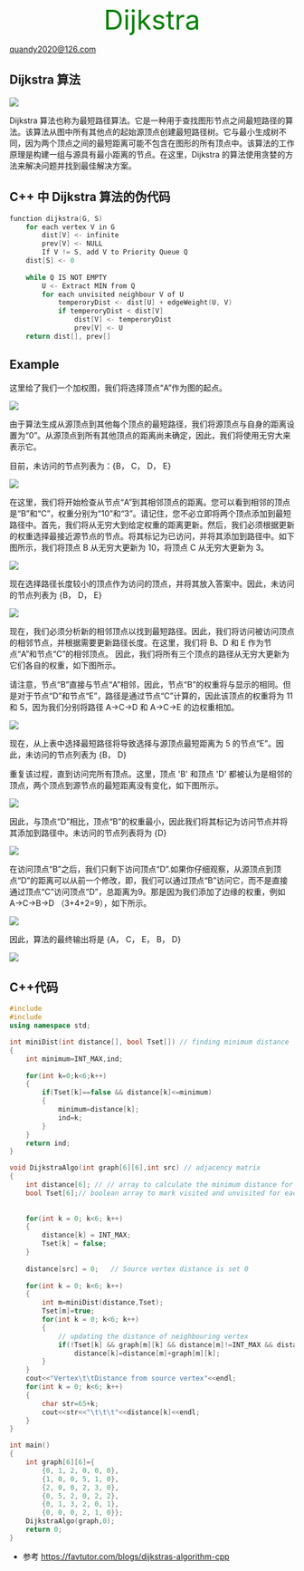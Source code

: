 <center> <font color=green size=9> Dijkstra </font> </center>

quandy2020@126.com

## Dijkstra 算法

![](dijkstra_algorithm.png)

Dijkstra 算法也称为最短路径算法。它是一种用于查找图形节点之间最短路径的算法。该算法从图中所有其他点的起始源顶点创建最短路径树。它与最小生成树不同，因为两个顶点之间的最短距离可能不包含在图形的所有顶点中。该算法的工作原理是构建一组与源具有最小距离的节点。在这里，Dijkstra 的算法使用贪婪的方法来解决问题并找到最佳解决方案。

## **C++ 中 Dijkstra 算法的伪代码**

```c++
function dijkstra(G, S)
    for each vertex V in G
        dist[V] <- infinite
        prev[V] <- NULL
        If V != S, add V to Priority Queue Q
    dist[S] <- 0
    
    while Q IS NOT EMPTY
        U <- Extract MIN from Q
        for each unvisited neighbour V of U
            temperoryDist <- dist[U] + edgeWeight(U, V)
            if temperoryDist < dist[V]
                dist[V] <- temperoryDist
                prev[V] <- U
    return dist[], prev[]
```



## **Example**

这里给了我们一个加权图，我们将选择顶点“A”作为图的起点。

![](Dijkstra's_Algorithm_1.jpg)

由于算法生成从源顶点到其他每个顶点的最短路径，我们将源顶点与自身的距离设置为“0”。从源顶点到所有其他顶点的距离尚未确定，因此，我们将使用无穷大来表示它。

目前，未访问的节点列表为：{B， C， D， E}

![](Dijkstra's_Algorithm_2.jpg)

在这里，我们将开始检查从节点“A”到其相邻顶点的距离。您可以看到相邻的顶点是“B”和“C”，权重分别为“10”和“3”。请记住，您不必立即将两个顶点添加到最短路径中。首先，我们将从无穷大到给定权重的距离更新。然后，我们必须根据更新的权重选择最接近源节点的节点。将其标记为已访问，并将其添加到路径中。如下图所示，我们将顶点 B 从无穷大更新为 10，将顶点 C 从无穷大更新为 3。

![](Dijkstra's_Algorithm_3.jpg)

现在选择路径长度较小的顶点作为访问的顶点，并将其放入答案中。因此，未访问的节点列表为 {B， D， E}

![](Dijkstra's_Algorithm_4.jpg)

现在，我们必须分析新的相邻顶点以找到最短路径。因此，我们将访问被访问顶点的相邻节点，并根据需要更新路径长度。在这里，我们将 B、D 和 E 作为节点“A”和节点“C”的相邻顶点。 因此，我们将所有三个顶点的路径从无穷大更新为它们各自的权重，如下图所示。

请注意，节点“B”直接与节点“A”相邻，因此，节点“B”的权重将与显示的相同。但是对于节点“D”和节点“E”，路径是通过节点“C”计算的，因此该顶点的权重将为 11 和 5，因为我们分别将路径 A->C->D 和 A->C->E 的边权重相加。

![](Dijkstra's_Algorithm_5.jpg)

现在，从上表中选择最短路径将导致选择与源顶点最短距离为 5 的节点“E”。因此，未访问的节点列表为 {B， D}

重复该过程，直到访问完所有顶点。这里，顶点 'B' 和顶点 'D' 都被认为是相邻的顶点，两个顶点到源节点的最短距离没有变化，如下图所示。

![](Dijkstra's_Algorithm_6.jpg)

因此，与顶点“D”相比，顶点“B”的权重最小，因此我们将其标记为访问节点并将其添加到路径中。未访问的节点列表将为 {D}

![](Dijkstra's_Algorithm_7.jpg)

在访问顶点“B”之后，我们只剩下访问顶点“D”.如果你仔细观察，从源顶点到顶点“D”的距离可以从前一个修改，即，我们可以通过顶点“B”访问它，而不是直接通过顶点“C”访问顶点“D”，总距离为9。那是因为我们添加了边缘的权重，例如 A->C->B->D （3+4+2=9），如下所示。

![](Dijkstra's_Algorithm_8.jpg)

因此，算法的最终输出将是 {A， C， E， B， D}

![](Dijkstra's_Algorithm_9.jpg)

## C++代码

```c++
#include
#include
using namespace std;

int miniDist(int distance[], bool Tset[]) // finding minimum distance
{
    int minimum=INT_MAX,ind;
              
    for(int k=0;k<6;k++) 
    {
        if(Tset[k]==false && distance[k]<=minimum)      
        {
            minimum=distance[k];
            ind=k;
        }
    }
    return ind;
}

void DijkstraAlgo(int graph[6][6],int src) // adjacency matrix 
{
    int distance[6]; // // array to calculate the minimum distance for each node                             
    bool Tset[6];// boolean array to mark visited and unvisited for each node
    
     
    for(int k = 0; k<6; k++)
    {
        distance[k] = INT_MAX;
        Tset[k] = false;    
    }
    
    distance[src] = 0;   // Source vertex distance is set 0               
    
    for(int k = 0; k<6; k++)                           
    {
        int m=miniDist(distance,Tset); 
        Tset[m]=true;
        for(int k = 0; k<6; k++)                  
        {
            // updating the distance of neighbouring vertex
            if(!Tset[k] && graph[m][k] && distance[m]!=INT_MAX && distance[m]+graph[m][k]<distance[k])
                distance[k]=distance[m]+graph[m][k];
        }
    }
    cout<<"Vertex\t\tDistance from source vertex"<<endl;
    for(int k = 0; k<6; k++)                      
    { 
        char str=65+k; 
        cout<<str<<"\t\t\t"<<distance[k]<<endl;
    }
}

int main()
{
    int graph[6][6]={
        {0, 1, 2, 0, 0, 0},
        {1, 0, 0, 5, 1, 0},
        {2, 0, 0, 2, 3, 0},
        {0, 5, 2, 0, 2, 2},
        {0, 1, 3, 2, 0, 1},
        {0, 0, 0, 2, 1, 0}};
    DijkstraAlgo(graph,0);
    return 0;                           
}
```

* 参考 https://favtutor.com/blogs/dijkstras-algorithm-cpp